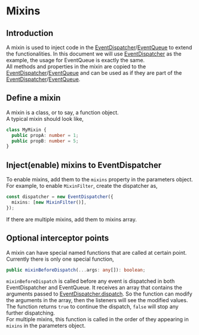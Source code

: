 # Mixins

## Introduction

A mixin is used to inject code in the [EventDispatcher](https://archergu.github.io/quick-event/classes/event_dispatcher.eventdispatcher.html)/[EventQueue](https://archergu.github.io/quick-event/classes/event_queue.eventqueue.html) to extend the functionalities. In this document we will use [EventDispatcher](https://archergu.github.io/quick-event/classes/event_dispatcher.eventdispatcher.html) as the example, the usage for EventQueue is exactly the same.  
All methods and properties in the mixin are copied to the [EventDispatcher](https://archergu.github.io/quick-event/classes/event_dispatcher.eventdispatcher.html)/[EventQueue](https://archergu.github.io/quick-event/classes/event_queue.eventqueue.html) and can be used as if they are part of the [EventDispatcher](https://archergu.github.io/quick-event/classes/event_dispatcher.eventdispatcher.html)/[EventQueue](https://archergu.github.io/quick-event/classes/event_queue.eventqueue.html).

## Define a mixin

A mixin is a class, or to say, a function object.  
A typical mixin should look like,

```ts
class MyMixin {
  public propA: number = 1;
  public propB: number = 5;
}
```

## Inject(enable) mixins to EventDispatcher

To enable mixins, add them to the `mixins` property in the parameters object. For example, to enable `MixinFilter`, create the dispatcher as,

```ts
const dispatcher = new EventDispatcher({
  mixins: [new MixinFilter()],
});
```

If there are multiple mixins, add them to mixins array.

## Optional interceptor points

A mixin can have special named functions that are called at certain point.  
Currently there is only one special function,

```ts
public mixinBeforeDispatch(...args: any[]): boolean;
```

`mixinBeforeDispatch` is called before any event is dispatched in both EventDispatcher and EventQueue. It receives an array that contains the arguments passed to [EventDispatcher.dispatch](https://archergu.github.io/quick-event/classes/event_dispatcher.eventdispatcher.html#dispatch). So the function can modify the arguments in the array, then the listeners will see the modified values.  
The function returns `true` to continue the dispatch, `false` will stop any further dispatching.  
For multiple mixins, this function is called in the order of they appearing in `mixins` in the parameters object.
